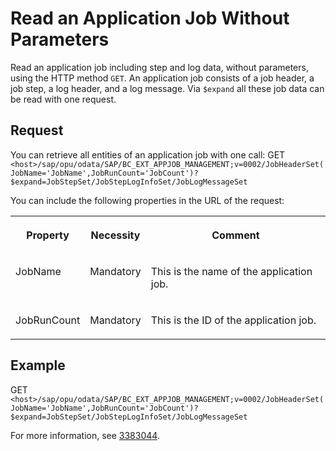 <!-- loio8cd59f9597284db78714f900cc233796 -->

# Read an Application Job Without Parameters

Read an application job including step and log data, without parameters, using the HTTP method `GET`. An application job consists of a job header, a job step, a log header, and a log message. Via `$expand` all these job data can be read with one request.



<a name="loio8cd59f9597284db78714f900cc233796__section_eg4_sgb_d1c"/>

## Request

You can retrieve all entities of an application job with one call: GET `<host>/sap/opu/odata/SAP/BC_EXT_APPJOB_MANAGEMENT;v=0002/JobHeaderSet(JobName='JobName',JobRunCount='JobCount')?$expand=JobStepSet/JobStepLogInfoSet/JobLogMessageSet`

You can include the following properties in the URL of the request:


<table>
<tr>
<th valign="top">

Property

</th>
<th valign="top">

Necessity

</th>
<th valign="top">

Comment

</th>
</tr>
<tr>
<td valign="top">

JobName

</td>
<td valign="top">

Mandatory

</td>
<td valign="top">

This is the name of the application job.

</td>
</tr>
<tr>
<td valign="top">

JobRunCount

</td>
<td valign="top">

Mandatory

</td>
<td valign="top">

This is the ID of the application job.

</td>
</tr>
</table>



<a name="loio8cd59f9597284db78714f900cc233796__section_fhz_bhb_d1c"/>

## Example

GET `<host>/sap/opu/odata/SAP/BC_EXT_APPJOB_MANAGEMENT;v=0002/JobHeaderSet(JobName='JobName',JobRunCount='JobCount')?$expand=JobStepSet/JobStepLogInfoSet/JobLogMessageSet`

For more information, see [3383044](https://me.sap.com/notes/3383044).

